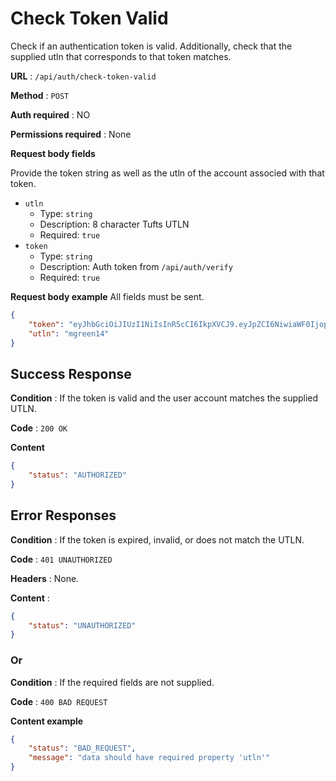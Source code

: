 # Check Token Valid

Check if an authentication token is valid. Additionally, check that the supplied utln that corresponds to that token matches.

**URL** : `/api/auth/check-token-valid`

**Method** : `POST`

**Auth required** : NO

**Permissions required** : None

**Request body fields**

Provide the token string as well as the utln of the account associed with that token.

* `utln`
  * Type: `string`
  * Description: 8 character Tufts UTLN
  * Required: `true`
* `token`
  * Type: `string`
  * Description: Auth token from `/api/auth/verify`
  * Required: `true`

**Request body example** All fields must be sent.

```json
{
    "token": "eyJhbGciOiJIUzI1NiIsInR5cCI6IkpXVCJ9.eyJpZCI6NiwiaWF0IjopNTQwNDAyNDA0LCJleHAiOjE1NzE5NDI0MDR9.fjEgYTiGlnAEDYUlSR6SPgKWT1f3d2JfJ4Cjjyt-KkI",
    "utln": "mgreen14"
}
```

## Success Response

**Condition** : If the token is valid and the user account matches the supplied UTLN.

**Code** : `200 OK`

**Content**

```json
{
    "status": "AUTHORIZED"
}
```

## Error Responses

**Condition** : If the token is expired, invalid, or does not match the UTLN.

**Code** : `401 UNAUTHORIZED`

**Headers** : None.

**Content** :
```json
{
    "status": "UNAUTHORIZED"
}
```

### Or

**Condition** : If the required fields are not supplied.

**Code** : `400 BAD REQUEST`

**Content example**

```json
{
    "status": "BAD_REQUEST",
    "message": "data should have required property 'utln'"
}
```
